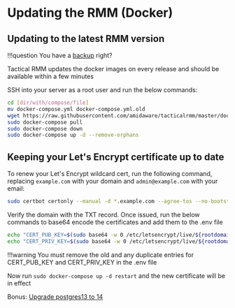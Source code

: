 # Updating the RMM (Docker)

## Updating to the latest RMM version

!!!question
    You have a [backup](https://docs.docker.com/desktop/backup-and-restore/) right?

Tactical RMM updates the docker images on every release and should be available within a few minutes

SSH into your server as a root user and run the below commands:

```bash
cd [dir/with/compose/file]
mv docker-compose.yml docker-compose.yml.old
wget https://raw.githubusercontent.com/amidaware/tacticalrmm/master/docker/docker-compose.yml
sudo docker-compose pull
sudo docker-compose down
sudo docker-compose up -d --remove-orphans
```

## Keeping your Let's Encrypt certificate up to date

To renew your Let's Encrypt wildcard cert, run the following command, replacing `example.com` with your domain and `admin@example.com` with your email:

```bash
sudo certbot certonly --manual -d *.example.com --agree-tos --no-bootstrap --manual-public-ip-logging-ok --preferred-challenges dns -m admin@example.com --no-eff-email
```

Verify the domain with the TXT record. Once issued, run the below commands to base64 encode the certificates and add them to the .env file

```bash
echo "CERT_PUB_KEY=$(sudo base64 -w 0 /etc/letsencrypt/live/${rootdomain}/fullchain.pem)" >> .env
echo "CERT_PRIV_KEY=$(sudo base64 -w 0 /etc/letsencrypt/live/${rootdomain}/privkey.pem)" >> .env
```

!!!warning
    You must remove the old and any duplicate entries for CERT_PUB_KEY and CERT_PRIV_KEY in the .env file

Now run `sudo docker-compose up -d restart` and the new certificate will be in effect

Bonus: [Upgrade postgres13 to 14](https://github.com/amidaware/trmm-awesome#docker-upgrade-postgres-13-to-14)
